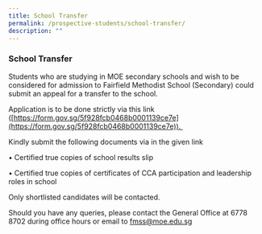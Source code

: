 ```yaml
---
title: School Transfer
permalink: /prospective-students/school-transfer/
description: ""
---
```

### School Transfer

Students who are studying in MOE secondary schools and wish to be considered for admission to Fairfield Methodist School (Secondary) could submit an appeal for a transfer to the school. 

  

Application is to be done strictly via this link ([https://form.gov.sg/5f928fcb0468b0001139ce7e](https://form.gov.sg/5f928fcb0468b0001139ce7e)). 

  

Kindly submit the following documents via in the given link

• Certified true copies of school results slip

• Certified true copies of certificates of CCA participation and leadership roles in school

  

Only shortlisted candidates will be contacted. 

  

Should you have any queries, please contact the General Office at 6778 8702 during office hours or email to [fmss@moe.edu.sg](mailto:fmss@moe.edu.sg)